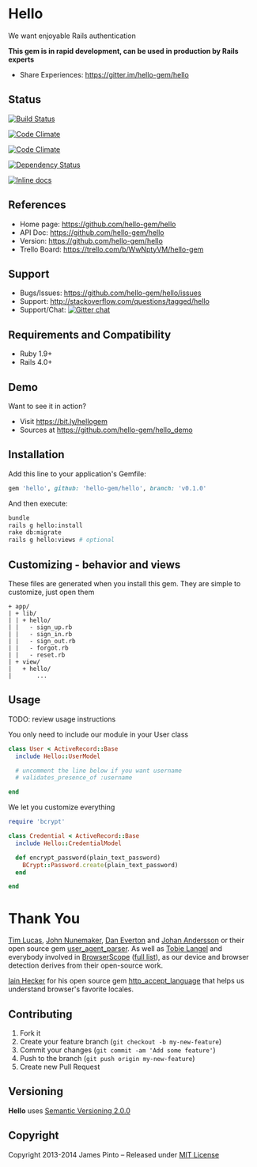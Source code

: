 # Hello

We want enjoyable Rails authentication

__This gem is in rapid development, can be used in production by Rails experts__

* Share Experiences: https://gitter.im/hello-gem/hello





## Status

[![Build Status](https://travis-ci.org/hello-gem/hello.svg?branch=master)](https://travis-ci.org/hello-gem/hello)

[![Code Climate](https://codeclimate.com/github/hello-gem/hello.png)](https://codeclimate.com/github/hello-gem/hello)

[![Code Climate](https://codeclimate.com/github/hello-gem/hello/coverage.png)](https://codeclimate.com/github/hello-gem/hello)

[![Dependency Status](https://gemnasium.com/hello-gem/hello.svg)](https://gemnasium.com/hello-gem/hello)

[![Inline docs](http://inch-ci.org/github/hello-gem/hello.png?branch=master)](http://inch-ci.org/github/hello-gem/hello)






## References

* Home page: https://github.com/hello-gem/hello
* API Doc: https://github.com/hello-gem/hello
* Version: https://github.com/hello-gem/hello
* Trello Board: https://trello.com/b/WwNptyVM/hello-gem

## Support

* Bugs/Issues: https://github.com/hello-gem/hello/issues
* Support: http://stackoverflow.com/questions/tagged/hello
* Support/Chat: [![Gitter chat](https://badges.gitter.im/hello-gem/hello.png)](https://gitter.im/hello-gem/hello)

## Requirements and Compatibility

* Ruby 1.9+
* Rails 4.0+

## Demo

Want to see it in action?

* Visit https://bit.ly/hellogem
* Sources at https://github.com/hello-gem/hello_demo






## Installation

Add this line to your application's Gemfile:

```ruby
gem 'hello', github: 'hello-gem/hello', branch: 'v0.1.0'
```

And then execute:

```bash
bundle
rails g hello:install
rake db:migrate
rails g hello:views # optional
```

## Customizing - behavior and views

These files are generated when you install this gem.
They are simple to customize, just open them

    + app/
    | + lib/
    | | + hello/
    | |   - sign_up.rb
    | |   - sign_in.rb
    | |   - sign_out.rb
    | |   - forgot.rb
    | |   - reset.rb
    | + view/
    |   + hello/
    |       ...







## Usage

TODO: review usage instructions

You only need to include our module in your User class

```ruby
class User < ActiveRecord::Base
  include Hello::UserModel

  # uncomment the line below if you want username
  # validates_presence_of :username

end
```

We let you customize everything

```ruby
require 'bcrypt'

class Credential < ActiveRecord::Base
  include Hello::CredentialModel

  def encrypt_password(plain_text_password)
    BCrypt::Password.create(plain_text_password)
  end

end
```








# Thank You

[Tim Lucas](https://github.com/toolmantim), [John Nunemaker](https://github.com/jnunemaker), [Dan Everton](https://github.com/deverton) and [Johan Andersson](https://github.com/rejeep) or their open source gem [user_agent_parser](https://github.com/toolmantim/user_agent_parser). As well as [Tobie Langel](https://github.com/tobie) and everybody involved in [BrowserScope](http://www.browserscope.org/) ([full list](https://code.google.com/p/browserscope/people/list)), as our device and browser detection derives from their open-source work.

[Iain Hecker](https://github.com/iain) for his open source gem [http_accept_language](https://github.com/iain/http_accept_language) that helps us understand browser's favorite locales.






## Contributing

1. Fork it
2. Create your feature branch (`git checkout -b my-new-feature`)
3. Commit your changes (`git commit -am 'Add some feature'`)
4. Push to the branch (`git push origin my-new-feature`)
5. Create new Pull Request

## Versioning

__Hello__ uses [Semantic Versioning 2.0.0](http://semver.org)

## Copyright

Copyright 2013-2014 James Pinto – Released under [MIT License](http://www.opensource.org/licenses/MIT)
